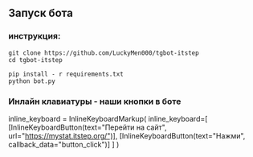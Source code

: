 ## Запуск бота 
### инструкция:

```
git clone https://github.com/LuckyMen000/tgbot-itstep
cd tgbot-itstep
```

```
pip install - r requirements.txt
python bot.py
```

### Инлайн клавиатуры - наши кнопки в боте

inline_keyboard = InlineKeyboardMarkup(
    inline_keyboard=[
        [InlineKeyboardButton(text="Перейти на сайт", url="https://mystat.itstep.org/")],
        [InlineKeyboardButton(text="Нажми", callback_data="button_click")]
    ]
)